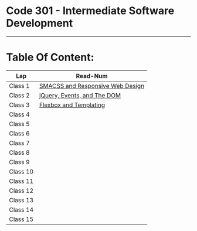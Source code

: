 # Code 301 - Intermediate Software Development
------------------------

# Table Of Content:
|       Lap         | Read-Num                                                                              |  
|  --------------   | -----------------------------------------------------------------------------------   | 
|    Class 1        | [SMACSS and Responsive Web Design](https://omarxzain.github.io/301-reading-notes/read01)| 
|    Class 2        | [jQuery, Events, and The DOM](https://omarxzain.github.io/301-reading-notes/read02)| 
|    Class 3        | [Flexbox and Templating](https://omarxzain.github.io/301-reading-notes/read03)| 
|    Class 4        | [](https://omarxzain.github.io/301-reading-notes/read04)| 
|    Class 5        | [](https://omarxzain.github.io/301-reading-notes/read05)| 
|    Class 6        | [](https://omarxzain.github.io/301-reading-notes/read06)| 
|    Class 7        | [](https://omarxzain.github.io/301-reading-notes/read07)| 
|    Class 8        | [](https://omarxzain.github.io/301-reading-notes/read08)| 
|    Class 9        | [](https://omarxzain.github.io/301-reading-notes/read09)|
|    Class 10       | [](https://omarxzain.github.io/301-reading-notes/read10)| 
|    Class 11       | [](https://omarxzain.github.io/301-reading-notes/read11)| 
|    Class 12       | [](https://omarxzain.github.io/301-reading-notes/read12)| 
|    Class 13       | [](https://omarxzain.github.io/301-reading-notes/read13)| 
|    Class 14       | [](https://omarxzain.github.io/301-reading-notes/read14)| 
|    Class 15       | [](https://omarxzain.github.io/301-reading-notes/read15)| 
